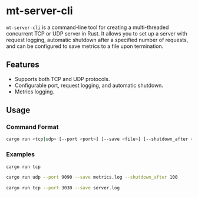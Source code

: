 # mt-server-cli

`mt-server-cli` is a command-line tool for creating a multi-threaded concurrent TCP or UDP server in Rust. It allows you to set up a server with request logging, automatic shutdown after a specified number of requests, and can be configured to save metrics to a file upon termination.

## Features

- Supports both TCP and UDP protocols.
- Configurable port, request logging, and automatic shutdown.
- Metrics logging.

## Usage

### Command Format

```sh
cargo run <tcp|udp> [--port <port>] [--save <file>] [--shutdown_after <num_requests>]
```

### Examples

```sh
cargo run tcp
```

```sh
cargo run udp --port 9090 --save metrics.log --shutdown_after 100
```

```sh
cargo run tcp --port 3030 --save server.log
```
